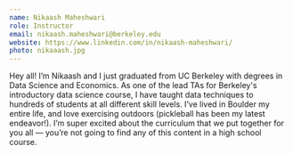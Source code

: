 ```yaml
---
name: Nikaash Maheshwari
role: Instructor
email: nikaash.maheshwari@berkeley.edu
website: https://www.linkedin.com/in/nikaash-maheshwari/
photo: nikaaash.jpg
---
```


Hey all! I’m Nikaash and I just graduated from UC Berkeley with degrees in Data Science and Economics. As one of the lead TAs for Berkeley's introductory data science course, I have taught data techniques to hundreds of students at all different skill levels. I’ve lived in Boulder my entire life, and love exercising outdoors (pickleball has been my latest endeavor!). I’m super excited about the curriculum that we put together for you all — you’re not going to find any of this content in a high school course.

